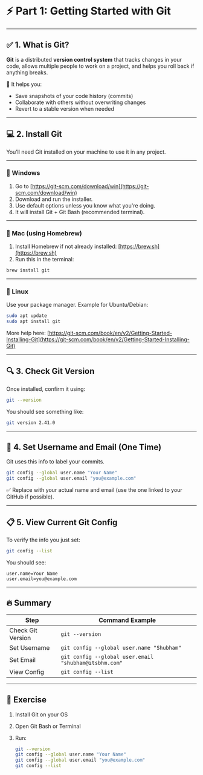 # ⚡️ Part 1: Getting Started with Git

---

## ✅ 1. What is Git?

**Git** is a distributed **version control system** that tracks changes in your code, allows multiple people to work on a project, and helps you roll back if anything breaks.

🔧 It helps you:

* Save snapshots of your code history (commits)
* Collaborate with others without overwriting changes
* Revert to a stable version when needed

---

## 💻 2. Install Git

You’ll need Git installed on your machine to use it in any project.

---

### 🔷 Windows

1. Go to [https://git-scm.com/download/win](https://git-scm.com/download/win)
2. Download and run the installer.
3. Use default options unless you know what you're doing.
4. It will install Git + Git Bash (recommended terminal).

---

### 🍏 Mac (using Homebrew)

1. Install Homebrew if not already installed: [https://brew.sh](https://brew.sh)
2. Run this in the terminal:

```bash
brew install git
```

---

### 🐧 Linux

Use your package manager. Example for Ubuntu/Debian:

```bash
sudo apt update
sudo apt install git
```

More help here: [https://git-scm.com/book/en/v2/Getting-Started-Installing-Git](https://git-scm.com/book/en/v2/Getting-Started-Installing-Git)

---

## 🔍 3. Check Git Version

Once installed, confirm it using:

```bash
git --version
```

You should see something like:

```bash
git version 2.41.0
```

---

## 👤 4. Set Username and Email (One Time)

Git uses this info to label your commits.

```bash
git config --global user.name "Your Name"
git config --global user.email "you@example.com"
```

✅ Replace with your actual name and email (use the one linked to your GitHub if possible).

---

## 📋 5. View Current Git Config

To verify the info you just set:

```bash
git config --list
```

You should see:

```
user.name=Your Name
user.email=you@example.com
```

---

## 🔥 Summary

| Step              | Command Example                                       |
| ----------------- | ----------------------------------------------------- |
| Check Git Version | `git --version`                                       |
| Set Username      | `git config --global user.name "Shubham"`             |
| Set Email         | `git config --global user.email "shubham@itsbhm.com"` |
| View Config       | `git config --list`                                   |

---

## 🧪 Exercise

1. Install Git on your OS
2. Open Git Bash or Terminal
3. Run:

   ```bash
   git --version
   git config --global user.name "Your Name"
   git config --global user.email "you@example.com"
   git config --list
   ```
